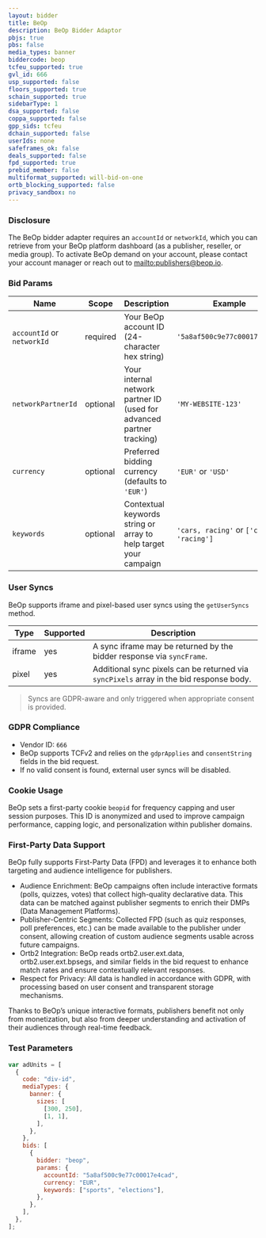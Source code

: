 ```yaml
---
layout: bidder
title: BeOp
description: BeOp Bidder Adaptor
pbjs: true
pbs: false
media_types: banner
biddercode: beop
tcfeu_supported: true
gvl_id: 666
usp_supported: false
floors_supported: true
schain_supported: true
sidebarType: 1
dsa_supported: false
coppa_supported: false
gpp_sids: tcfeu
dchain_supported: false
userIds: none
safeframes_ok: false
deals_supported: false
fpd_supported: true
prebid_member: false
multiformat_supported: will-bid-on-one
ortb_blocking_supported: false
privacy_sandbox: no
---
```


### Disclosure

The BeOp bidder adapter requires an `accountId` or `networkId`, which you can retrieve from your BeOp platform dashboard (as a publisher, reseller, or media group). To activate BeOp demand on your account, please contact your account manager or reach out to [mailto:publishers@beop.io](publishers@beop.io).

### Bid Params


| Name | Scope | Description | Example | Type |
|---------------|----------|-------------|---------|----------|
| `accountId` or `networkId` | required | Your BeOp account ID (24-character hex string) | `'5a8af500c9e77c00017e4cad'` | `string` |
| `networkPartnerId` | optional | Your internal network partner ID (used for advanced partner tracking) | `'MY-WEBSITE-123'` | `string` |
| `currency` | optional | Preferred bidding currency (defaults to `'EUR'`) | `'EUR'` or `'USD'` | `string` |
| `keywords` | optional | Contextual keywords string or array to help target your campaign | `'cars, racing'` or `['cars', 'racing']` | `string/array` |

### User Syncs

BeOp supports iframe and pixel-based user syncs using the `getUserSyncs` method.


| Type | Supported | Description |
|------|-----------|-------------|
| iframe | yes | A sync iframe may be returned by the bidder response via `syncFrame`. |
| pixel | yes | Additional sync pixels can be returned via `syncPixels` array in the bid response body. |

> Syncs are GDPR-aware and only triggered when appropriate consent is provided.

### GDPR Compliance

- Vendor ID: `666`
- BeOp supports TCFv2 and relies on the `gdprApplies` and `consentString` fields in the bid request.
- If no valid consent is found, external user syncs will be disabled.

### Cookie Usage

BeOp sets a first-party cookie `beopid` for frequency capping and user session purposes. This ID is anonymized and used to improve campaign performance, capping logic, and personalization within publisher domains.

### First-Party Data Support

BeOp fully supports First-Party Data (FPD) and leverages it to enhance both targeting and audience intelligence for publishers.

- Audience Enrichment: BeOp campaigns often include interactive formats (polls, quizzes, votes) that collect high-quality declarative data. This data can be matched against publisher segments to enrich their DMPs (Data Management Platforms).
- Publisher-Centric Segments: Collected FPD (such as quiz responses, poll preferences, etc.) can be made available to the publisher under consent, allowing creation of custom audience segments usable across future campaigns.
- Ortb2 Integration: BeOp reads ortb2.user.ext.data, ortb2.user.ext.bpsegs, and similar fields in the bid request to enhance match rates and ensure contextually relevant responses.
- Respect for Privacy: All data is handled in accordance with GDPR, with processing based on user consent and transparent storage mechanisms.

Thanks to BeOp’s unique interactive formats, publishers benefit not only from monetization, but also from deeper understanding and activation of their audiences through real-time feedback.

### Test Parameters

```js
var adUnits = [
  {
    code: "div-id",
    mediaTypes: {
      banner: {
        sizes: [
          [300, 250],
          [1, 1],
        ],
      },
    },
    bids: [
      {
        bidder: "beop",
        params: {
          accountId: "5a8af500c9e77c00017e4cad",
          currency: "EUR",
          keywords: ["sports", "elections"],
        },
      },
    ],
  },
];
```
